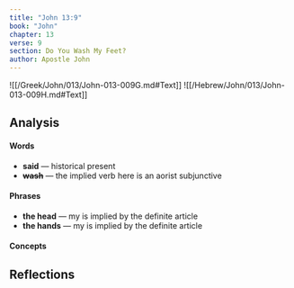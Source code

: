 ```yaml
---
title: "John 13:9"
book: "John"
chapter: 13
verse: 9
section: Do You Wash My Feet?
author: Apostle John
---
```

![[/Greek/John/013/John-013-009G.md#Text]]
![[/Hebrew/John/013/John-013-009H.md#Text]]

## Analysis

#### Words
- **said** — historical present
- **<s>wash</s>** — the implied verb here is an aorist subjunctive

#### Phrases
- **the head** — my is implied by the definite article
- **the hands** — my is implied by the definite article

#### Concepts

## Reflections
